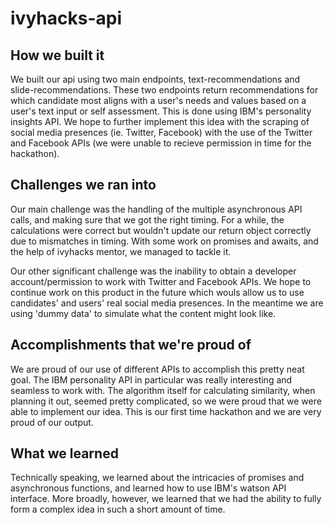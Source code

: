 # ivyhacks-api

## How we built it
We built our api using two main endpoints, text-recommendations and slide-recommendations. These two endpoints return recommendations for which candidate most aligns with a user's needs and values based on a user's text input or self assessment. This is done using IBM's personality insights API. We hope to further implement this idea with the scraping of social media presences (ie. Twitter, Facebook) with the use of the Twitter and Facebook APIs (we were unable to recieve permission in time for the hackathon).

## Challenges we ran into
Our main challenge was the handling of the multiple asynchronous API calls, and making sure that we got the right timing. For a while, the calculations were correct but wouldn't update our return object correctly due to mismatches in timing. With some work on promises and awaits, and the help of ivyhacks mentor, we managed to tackle it.

Our other significant challenge was the inability to obtain a developer account/permission to work with Twitter and Facebook APIs. We hope to continue work on this product in the future which wouls allow us to use candidates' and users' real social media presences. In the meantime we are using 'dummy data' to simulate what the content might look like.

## Accomplishments that we're proud of
We are proud of our use of different APIs to accomplish this pretty neat goal. The IBM personality API in particular was really interesting and seamless to work with. The algorithm itself for calculating similarity, when planning it out, seemed pretty complicated, so we were proud that we were able to implement our idea. This is our first time hackathon and we are very proud of our output.

## What we learned
Technically speaking, we learned about the intricacies of promises and asynchronous functions, and learned how to use IBM's watson API interface. More broadly, however, we learned that we had the ability to fully form a complex idea in such a short amount of time. 
